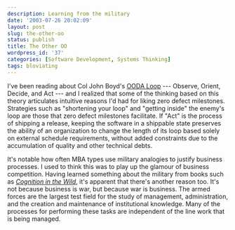 ```yaml
---
description: Learning from the military
date: '2003-07-26 20:02:09'
layout: post
slug: the-other-oo
status: publish
title: The Other OO
wordpress_id: '37'
categories: [Software Development, Systems Thinking]
tags: bloviating
---
```


I've been reading about Col John Boyd's [OODA Loop](http://www.mindsim.com/MindSim/Corporate/OODA.html) --- Observe, Orient, Decide, and Act --- and I realized that some of the thinking based on this theory articulates intuitive reasons I'd had for liking zero defect milestones.  Strategies such as "shortening your loop" and "getting inside" the enemy's loop  are those that zero defect milestones facilitate.  If "Act" is the process of shipping a release, keeping the software in a shippable state preserves the ability of an organization to change the length of its loop based solely on external schedule requirements, without added constraints due to the accumulation of quality and other technical debts.

It's notable how often MBA types use military analogies to justify business processes.  I used to think this was to play up the glamour of business competition.  Having learned something about the military from books such as [_Cognition in the Wild_][cognition], it's apparent that there's another reason too.  It's not because business is war, but because war is business.  The armed forces are the largest test field for the study of management, administration, and the creation and maintenance of institutional knowledge.  Many of the processes for performing these tasks are independent of the line work that is being managed.

[cognition]: http://www.amazon.com/exec/obidos/ASIN/0262581469/oliversteele-20

